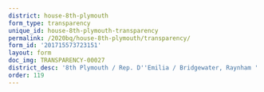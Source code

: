 ```yaml
---
district: house-8th-plymouth
form_type: transparency
unique_id: house-8th-plymouth-transparency
permalink: /2020bq/house-8th-plymouth/transparency/
form_id: '201715573723151'
layout: form
doc_img: TRANSPARENCY-00027
district_desc: '8th Plymouth / Rep. D''Emilia / Bridgewater, Raynham '
order: 119
---
```

